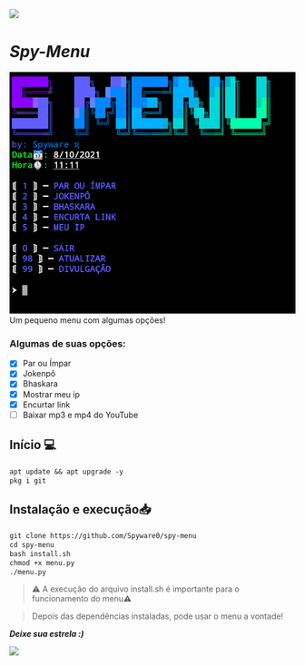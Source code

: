 ![](https://camo.githubusercontent.com/71b837571c48af3aa60a73dbc9d5936aa359d78efbfa8a6743cbbbc16b80ef4d/68747470733a2f2f63646e2e646973636f72646170702e636f6d2f6174746163686d656e74732f3830353930323039333930363630383138362f3830353931333937323533353539303932322f74656e6f722e676966)
# ***Spy-Menu***
![](https://github.com/Spyware0/spy-menu/blob/main/m.png)
Um pequeno menu com algumas opções!

### Algumas de suas opções:
- [x] Par ou Ímpar
- [x] Jokenpô
- [x] Bhaskara
- [x] Mostrar meu ip
- [x] Encurtar link 
- [ ] Baixar mp3 e mp4 do YouTube

## Início 💻
```shell script
apt update && apt upgrade -y
pkg i git
```

## Instalação e execução📥
```shell script
git clone https://github.com/Spyware0/spy-menu
cd spy-menu
bash install.sh
chmod +x menu.py
./menu.py
```

> ⚠️ A execução do arquivo install.sh é importante para o funcionamento do menu⚠️

> Depois das dependências instaladas, pode usar o menu a vontade!

***Deixe sua estrela :)***

![](https://camo.githubusercontent.com/71b837571c48af3aa60a73dbc9d5936aa359d78efbfa8a6743cbbbc16b80ef4d/68747470733a2f2f63646e2e646973636f72646170702e636f6d2f6174746163686d656e74732f3830353930323039333930363630383138362f3830353931333937323533353539303932322f74656e6f722e676966)

